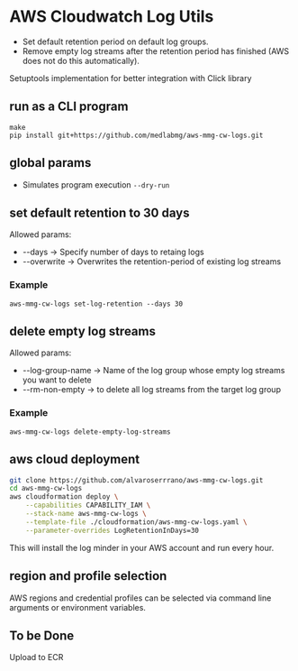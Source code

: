 # AWS Cloudwatch Log Utils

- Set default retention period on default log groups.
- Remove empty log streams after the retention period has finished (AWS does not do this automatically).

Setuptools implementation for better integration with Click library

## run as a CLI program

```
make
pip install git+https://github.com/medlabmg/aws-mmg-cw-logs.git
```

## global params

- Simulates program execution
  `--dry-run`

## set default retention to 30 days

Allowed params:

- --days -> Specify number of days to retaing logs
- --overwrite -> Overwrites the retention-period of existing log streams

### Example

`aws-mmg-cw-logs set-log-retention --days 30`

## delete empty log streams

Allowed params:

- --log-group-name -> Name of the log group whose empty log streams you want to delete
- --rm-non-empty -> to delete all log streams from the target log group

### Example

`aws-mmg-cw-logs delete-empty-log-streams`

## aws cloud deployment

```sh
git clone https://github.com/alvaroserrrano/aws-mmg-cw-logs.git
cd aws-mmg-cw-logs
aws cloudformation deploy \
	--capabilities CAPABILITY_IAM \
	--stack-name aws-mmg-cw-logs \
	--template-file ./cloudformation/aws-mmg-cw-logs.yaml \
	--parameter-overrides LogRetentionInDays=30
```

This will install the log minder in your AWS account and run every hour.

## region and profile selection

AWS regions and credential profiles can be selected via command line
arguments or environment variables.

## To be Done

Upload to ECR
